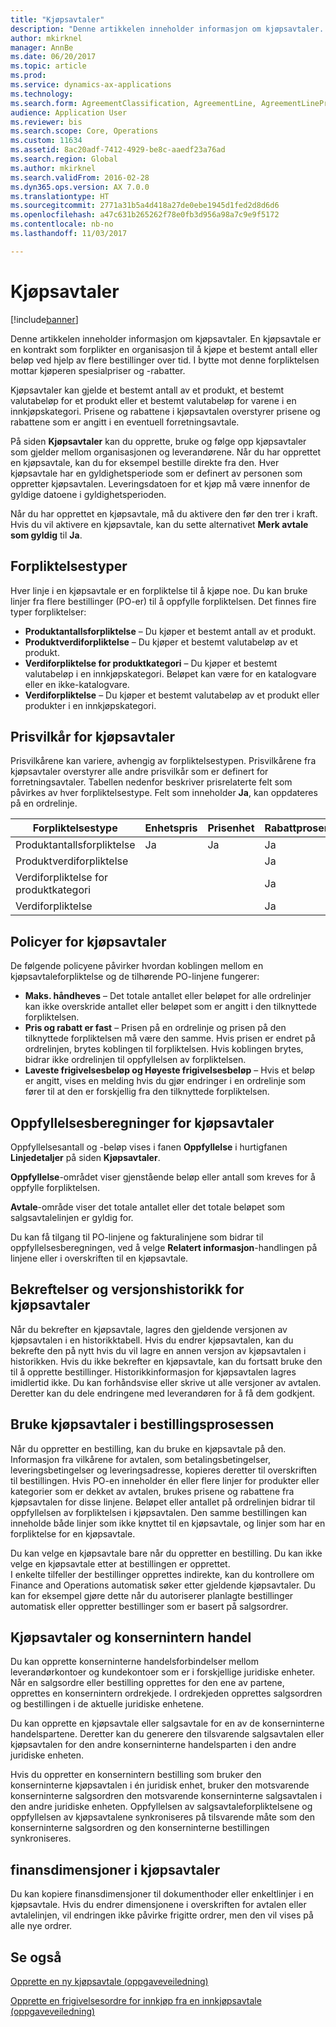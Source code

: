 ```yaml
---
title: "Kjøpsavtaler"
description: "Denne artikkelen inneholder informasjon om kjøpsavtaler. En kjøpsavtale er en kontrakt som forplikter en organisasjon til å kjøpe et bestemt antall eller beløp ved hjelp av flere bestillinger over tid. I bytte mot denne forpliktelsen mottar kjøperen spesialpriser og -rabatter."
author: mkirknel
manager: AnnBe
ms.date: 06/20/2017
ms.topic: article
ms.prod: 
ms.service: dynamics-ax-applications
ms.technology: 
ms.search.form: AgreementClassification, AgreementLine, AgreementLinePrompt, PurchAgreement, PurchAgreementCreate, PurchAgreementGenerateReleaseOrder, PurchAgreementHistory, PurchAgreementInvoiceJournal
audience: Application User
ms.reviewer: bis
ms.search.scope: Core, Operations
ms.custom: 11634
ms.assetid: 8ac20adf-7412-4929-be8c-aaedf23a76ad
ms.search.region: Global
ms.author: mkirknel
ms.search.validFrom: 2016-02-28
ms.dyn365.ops.version: AX 7.0.0
ms.translationtype: HT
ms.sourcegitcommit: 2771a31b5a4d418a27de0ebe1945d1fed2d8d6d6
ms.openlocfilehash: a47c631b265262f78e0fb3d956a98a7c9e9f5172
ms.contentlocale: nb-no
ms.lasthandoff: 11/03/2017

---
```


# <a name="purchase-agreements"></a>Kjøpsavtaler

[!include[banner](../includes/banner.md)]


Denne artikkelen inneholder informasjon om kjøpsavtaler. En kjøpsavtale er en kontrakt som forplikter en organisasjon til å kjøpe et bestemt antall eller beløp ved hjelp av flere bestillinger over tid. I bytte mot denne forpliktelsen mottar kjøperen spesialpriser og -rabatter. 

Kjøpsavtaler kan gjelde et bestemt antall av et produkt, et bestemt valutabeløp for et produkt eller et bestemt valutabeløp for varene i en innkjøpskategori. Prisene og rabattene i kjøpsavtalen overstyrer prisene og rabattene som er angitt i en eventuell forretningsavtale.  

På siden **Kjøpsavtaler** kan du opprette, bruke og følge opp kjøpsavtaler som gjelder mellom organisasjonen og leverandørene. Når du har opprettet en kjøpsavtale, kan du for eksempel bestille direkte fra den. Hver kjøpsavtale har en gyldighetsperiode som er definert av personen som oppretter kjøpsavtalen. Leveringsdatoen for et kjøp må være innenfor de gyldige datoene i gyldighetsperioden.  

Når du har opprettet en kjøpsavtale, må du aktivere den før den trer i kraft. Hvis du vil aktivere en kjøpsavtale, kan du sette alternativet **Merk avtale som gyldig** til **Ja**.

## <a name="commitment-types"></a>Forpliktelsestyper
Hver linje i en kjøpsavtale er en forpliktelse til å kjøpe noe. Du kan bruke linjer fra flere bestillinger (PO-er) til å oppfylle forpliktelsen. Det finnes fire typer forpliktelser:

-   **Produktantallsforpliktelse** – Du kjøper et bestemt antall av et produkt.
-   **Produktverdiforpliktelse** – Du kjøper et bestemt valutabeløp av et produkt.
-   **Verdiforpliktelse for produktkategori** – Du kjøper et bestemt valutabeløp i en innkjøpskategori. Beløpet kan være for en katalogvare eller en ikke-katalogvare.
-   **Verdiforpliktelse** – Du kjøper et bestemt valutabeløp av et produkt eller produkter i en innkjøpskategori.

## <a name="pricing-terms-for-purchase-agreements"></a>Prisvilkår for kjøpsavtaler
Prisvilkårene kan variere, avhengig av forpliktelsestypen. Prisvilkårene fra kjøpsavtaler overstyrer alle andre prisvilkår som er definert for forretningsavtaler. Tabellen nedenfor beskriver prisrelaterte felt som påvirkes av hver forpliktelsestype. Felt som inneholder **Ja**, kan oppdateres på en ordrelinje.

| Forpliktelsestype                   | Enhetspris | Prisenhet | Rabattprosent | Kontantrabattbeløp |
|-----------------------------------|------------|------------|------------------|----------------------|
| Produktantallsforpliktelse       | Ja        | Ja        | Ja              | Ja                  |
| Produktverdiforpliktelse          |            |            | Ja              |                      |
| Verdiforpliktelse for produktkategori |            |            | Ja              |                      |
| Verdiforpliktelse                  |            |            | Ja              |                      |

## <a name="policies-for-purchase-agreements"></a>Policyer for kjøpsavtaler
De følgende policyene påvirker hvordan koblingen mellom en kjøpsavtaleforpliktelse og de tilhørende PO-linjene fungerer:

-   **Maks. håndheves** – Det totale antallet eller beløpet for alle ordrelinjer kan ikke overskride antallet eller beløpet som er angitt i den tilknyttede forpliktelsen.
-   **Pris og rabatt er fast** – Prisen på en ordrelinje og prisen på den tilknyttede forpliktelsen må være den samme. Hvis prisen er endret på ordrelinjen, brytes koblingen til forpliktelsen. Hvis koblingen brytes, bidrar ikke ordrelinjen til oppfyllelsen av forpliktelsen.
-   **Laveste frigivelsesbeløp og Høyeste frigivelsesbeløp** – Hvis et beløp er angitt, vises en melding hvis du gjør endringer i en ordrelinje som fører til at den er forskjellig fra den tilknyttede forpliktelsen.

## <a name="fulfillment-calculations-for-purchase-agreements"></a>Oppfyllelsesberegninger for kjøpsavtaler
Oppfyllelsesantall og -beløp vises i fanen **Oppfyllelse** i hurtigfanen **Linjedetaljer** på siden **Kjøpsavtaler**.  

**Oppfyllelse**-området viser gjenstående beløp eller antall som kreves for å oppfylle forpliktelsen.  

**Avtale**-område viser det totale antallet eller det totale beløpet som salgsavtalelinjen er gyldig for.  

Du kan få tilgang til PO-linjene og fakturalinjene som bidrar til oppfyllelsesberegningen, ved å velge **Relatert informasjon**-handlingen på linjene eller i overskriften til en kjøpsavtale.

## <a name="confirmations-and-version-history-for-purchase-agreements"></a>Bekreftelser og versjonshistorikk for kjøpsavtaler
Når du bekrefter en kjøpsavtale, lagres den gjeldende versjonen av kjøpsavtalen i en historikktabell. Hvis du endrer kjøpsavtalen, kan du bekrefte den på nytt hvis du vil lagre en annen versjon av kjøpsavtalen i historikken. Hvis du ikke bekrefter en kjøpsavtale, kan du fortsatt bruke den til å opprette bestillinger. Historikkinformasjon for kjøpsavtalen lagres imidlertid ikke. Du kan forhåndsvise eller skrive ut alle versjoner av avtalen. Deretter kan du dele endringene med leverandøren for å få dem godkjent.

## <a name="applying-purchase-agreements-in-the-ordering-process"></a>Bruke kjøpsavtaler i bestillingsprosessen
Når du oppretter en bestilling, kan du bruke en kjøpsavtale på den. Informasjon fra vilkårene for avtalen, som betalingsbetingelser, leveringsbetingelser og leveringsadresse, kopieres deretter til overskriften til bestillingen. Hvis PO-en inneholder én eller flere linjer for produkter eller kategorier som er dekket av avtalen, brukes prisene og rabattene fra kjøpsavtalen for disse linjene. Beløpet eller antallet på ordrelinjen bidrar til oppfyllelsen av forpliktelsen i kjøpsavtalen. Den samme bestillingen kan inneholde både linjer som ikke knyttet til en kjøpsavtale, og linjer som har en forpliktelse for en kjøpsavtale.  

Du kan velge en kjøpsavtale bare når du oppretter en bestilling. Du kan ikke velge en kjøpsavtale etter at bestillingen er opprettet.  
I enkelte tilfeller der bestillinger opprettes indirekte, kan du kontrollere om Finance and Operations automatisk søker etter gjeldende kjøpsavtaler. Du kan for eksempel gjøre dette når du autoriserer planlagte bestillinger automatisk eller oppretter bestillinger som er basert på salgsordrer.

## <a name="purchase-agreements-and-intercompany-trade"></a>Kjøpsavtaler og konsernintern handel
Du kan opprette konserninterne handelsforbindelser mellom leverandørkontoer og kundekontoer som er i forskjellige juridiske enheter. Når en salgsordre eller bestilling opprettes for den ene av partene, opprettes en konsernintern ordrekjede. I ordrekjeden opprettes salgsordren og bestillingen i de aktuelle juridiske enhetene.  

Du kan opprette en kjøpsavtale eller salgsavtale for en av de konserninterne handelspartene. Deretter kan du generere den tilsvarende salgsavtalen eller kjøpsavtalen for den andre konserninterne handelsparten i den andre juridiske enheten.  

Hvis du oppretter en konsernintern bestilling som bruker den konserninterne kjøpsavtalen i én juridisk enhet, bruker den motsvarende konserninterne salgsordren den motsvarende konserninterne salgsavtalen i den andre juridiske enheten. Oppfyllelsen av salgsavtaleforpliktelsene og oppfyllelsen av kjøpsavtalene synkroniseres på tilsvarende måte som den konserninterne salgsordren og den konserninterne bestillingen synkroniseres.

## <a name="financial-dimensions-on-purchase-agreements"></a>finansdimensjoner i kjøpsavtaler
Du kan kopiere finansdimensjoner til dokumenthoder eller enkeltlinjer i en kjøpsavtale. Hvis du endrer dimensjonene i overskriften for avtalen eller avtalelinjen, vil endringen ikke påvirke frigitte ordrer, men den vil vises på alle nye ordrer.

<a name="see-also"></a>Se også
--------

[Opprette en ny kjøpsavtale (oppgaveveiledning)](tasks/create-purchase-agreement.md)

[Opprette en frigivelsesordre for innkjøp fra en innkjøpsavtale (oppgaveveiledning)](tasks/create-purchase-release-order-purchase-agreement.md)





